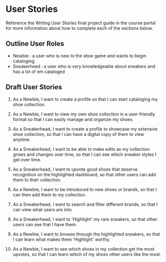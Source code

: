 # User Stories

Reference the Writing User Stories final project guide in the course portal for more information about how to complete each of the sections below.

## Outline User Roles

- Newbie : a user who is new to the shoe game and wants to begin cataloging
- Sneakerhead : a user who is very knowledgeable about sneakers and has a lot of em cataloged

## Draft User Stories

1. As a Newbie, I want to create a profile so that I can start cataloging my shoe collection.

2. As a Newbie, I want to view my own shoe collection in a user-friendly format so that I can easily manage and organize my shoes.

3. As a Sneakerhead, I want to create a profile to showcase my extensive shoe collection, so that I can have a digital copy of them to view anytime.

4. As a Sneakerhead, I want to be able to make edits as my collection grows and changes over time, so that I can see which sneaker styles I get over time.

5. As a Sneakerhead, I want to upvote good shoes that deserve recognition on the highlighted dashboard, so that other users can add them to their collection.

6. As a Newbie, I want to be introduced to new shoes or brands, so that I can then add them to my collection.

7. As a Sneakerhead, I want to search and filter different brands, so that I can view what users are into.

8. As a Sneakerhead, I want to 'Highlight' my rare sneakers, so that other users can see that I have them.

9. As a Newbie, I want to browse through the highlighted sneakers, so that I can learn what makes them 'Highlight' worthy.

10. As a Newbie, I want to see which shoes in my collection get the most upvotes, so that I can learn which of my shoes other users like the most.
